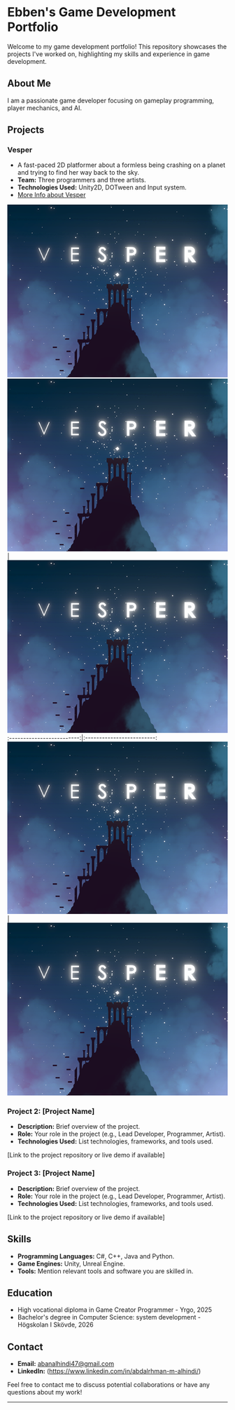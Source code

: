 
# Ebben's Game Development Portfolio

Welcome to my game development portfolio! This repository showcases the projects I've worked on, highlighting my skills and experience in game development.

## About Me

I am a passionate game developer focusing on gameplay programming, player mechanics, and AI.
## Projects

### Vesper

- A fast-paced 2D platformer about a formless being crashing on a planet and trying to find her way back to the sky.
- **Team:** Three programmers and three artists.
- **Technologies Used:** Unity2D, DOTween and Input system.
- [More Info about Vesper](https://github.com/Samurai-Ebben/Portflio/tree/main/Vesper)

  
![Thumbnail](/Vesper/Images/vesper_thumbnail.png)
![Thumbnail](/Vesper/Images/vesper_thumbnail.png)             |  ![Thumbnail](/Vesper/Images/vesper_thumbnail.png)
:-------------------------:|:-------------------------:
![Thumbnail](/Vesper/Images/vesper_thumbnail.png)  |  ![Thumbnail](/Vesper/Images/vesper_thumbnail.png)
### Project 2: [Project Name]

- **Description:** Brief overview of the project.
- **Role:** Your role in the project (e.g., Lead Developer, Programmer, Artist).
- **Technologies Used:** List technologies, frameworks, and tools used.

[Link to the project repository or live demo if available]

### Project 3: [Project Name]

- **Description:** Brief overview of the project.
- **Role:** Your role in the project (e.g., Lead Developer, Programmer, Artist).
- **Technologies Used:** List technologies, frameworks, and tools used.

[Link to the project repository or live demo if available]

## Skills

- **Programming Languages:** C#, C++, Java and Python.
- **Game Engines:** Unity, Unreal Engine.
- **Tools:** Mention relevant tools and software you are skilled in.

## Education

- High vocational diploma in Game Creator Programmer - Yrgo, 2025
- Bachelor's degree in Computer Science: system development - Högskolan I Skövde, 2026

## Contact

- **Email:** abanalhindi47@gmail.com
- **LinkedIn:** (https://www.linkedin.com/in/abdalrhman-m-alhindi/)

Feel free to contact me to discuss potential collaborations or have any questions about my work!

---
